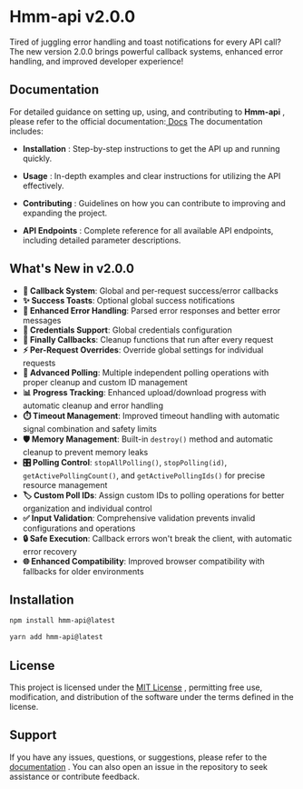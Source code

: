 # Hmm-api v2.0.0

Tired of juggling error handling and toast notifications for every API call? The new version 2.0.0 brings powerful callback systems, enhanced error handling, and improved developer experience!

## Documentation

For detailed guidance on setting up, using, and contributing to **Hmm-api** , please refer to the official documentation:[ Docs](https://hmm-api.vercel.app/docs/getting-started/introduction)
The documentation includes:

- **Installation** : Step-by-step instructions to get the API up and running quickly.

- **Usage** : In-depth examples and clear instructions for utilizing the API effectively.

- **Contributing** : Guidelines on how you can contribute to improving and expanding the project.

- **API Endpoints** : Complete reference for all available API endpoints, including detailed parameter descriptions.

## What's New in v2.0.0

- **🎯 Callback System**: Global and per-request success/error callbacks
- **✨ Success Toasts**: Optional global success notifications
- **🔧 Enhanced Error Handling**: Parsed error responses and better error messages
- **🔐 Credentials Support**: Global credentials configuration
- **🧹 Finally Callbacks**: Cleanup functions that run after every request
- **⚡ Per-Request Overrides**: Override global settings for individual requests
- **🔄 Advanced Polling**: Multiple independent polling operations with proper cleanup and custom ID management
- **📊 Progress Tracking**: Enhanced upload/download progress with automatic cleanup and error handling
- **⏱️ Timeout Management**: Improved timeout handling with automatic signal combination and safety limits
- **🛡️ Memory Management**: Built-in `destroy()` method and automatic cleanup to prevent memory leaks
- **🎛️ Polling Control**: `stopAllPolling()`, `stopPolling(id)`, `getActivePollingCount()`, and `getActivePollingIds()` for precise resource management
- **🏷️ Custom Poll IDs**: Assign custom IDs to polling operations for better organization and individual control
- **✅ Input Validation**: Comprehensive validation prevents invalid configurations and operations
- **🔒 Safe Execution**: Callback errors won't break the client, with automatic error recovery
- **🌐 Enhanced Compatibility**: Improved browser compatibility with fallbacks for older environments

## Installation

```bash
npm install hmm-api@latest
```

```bash
yarn add hmm-api@latest
```

## License

This project is licensed under the [MIT License](https://chatgpt.com/c/LICENSE) , permitting free use, modification, and distribution of the software under the terms defined in the license.

## Support

If you have any issues, questions, or suggestions, please refer to the [documentation](https://hmm-api.vercel.app/docs/getting-started/introduction) . You can also open an issue in the repository to seek assistance or contribute feedback.
